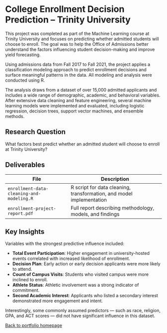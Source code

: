 # College Enrollment Decision Prediction – Trinity University

This project was completed as part of the Machine Learning course at Trinity University and focuses on predicting whether admitted students will choose to enroll. The goal was to help the Office of Admissions better understand the factors influencing student decision-making and improve yield forecasting.

Using admissions data from Fall 2017 to Fall 2021, the project applies a classification modeling approach to predict enrollment decisions and surface meaningful patterns in the data. All modeling and analysis were conducted using R.

The analysis draws from a dataset of over 15,000 admitted applicants and includes a wide range of demographic, academic, and behavioral variables. After extensive data cleaning and feature engineering, several machine learning models were implemented and evaluated, including logistic regression, decision trees, support vector machines, and ensemble methods.

## Research Question

What factors best predict whether an admitted student will choose to enroll at Trinity University?


## Deliverables

| File | Description |
|------|-------------|
| `enrollment-data-cleaning-and-modeling.R` | R script for data cleaning, transformation, and model implementation |
| `enrollment-project-report.pdf` | Full report describing methodology, models, and findings |



## Key Insights

Variables with the strongest predictive influence included:

- **Total Event Participation**: Higher engagement in university-hosted events correlated with increased likelihood of enrollment.
- **Decision Plan**: Early action or early decision applicants were more likely to attend.
- **Count of Campus Visits**: Students who visited campus were more inclined to enroll.
- **Athlete Status**: Athletic involvement was a strong indicator of commitment.
- **Second Academic Interest**: Applicants who listed a secondary interest demonstrated more engagement and intent.

Interestingly, some commonly assumed predictors — such as race, religion, GPA, and ACT scores — did not have significant influence in this dataset.


[Back to portfolio homepage](../README.md)
